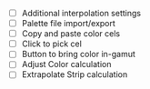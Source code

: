 - [ ] Additional interpolation settings
- [ ] Palette file import/export
- [ ] Copy and paste color cels
- [ ] Click to pick cel
- [ ] Button to bring color in-gamut
- [ ] Adjust Color calculation
- [ ] Extrapolate Strip calculation
